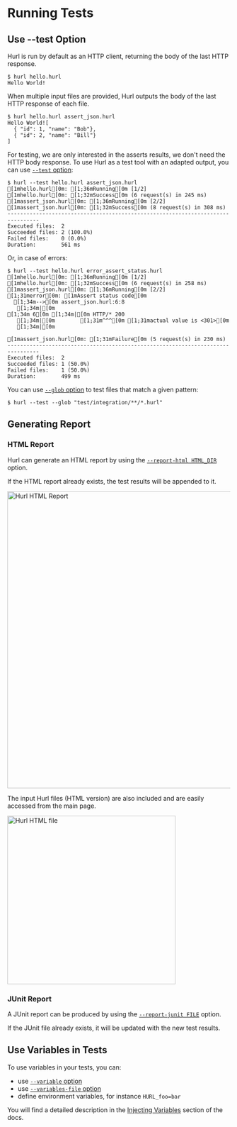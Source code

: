 # Running Tests

## Use --test Option

Hurl is run by default as an HTTP client, returning the body of the last HTTP response.

```shell
$ hurl hello.hurl
Hello World!
```

When multiple input files are provided, Hurl outputs the body of the last HTTP response of each file.

```shell
$ hurl hello.hurl assert_json.hurl
Hello World![
  { "id": 1, "name": "Bob"},
  { "id": 2, "name": "Bill"}
]
```

For testing, we are only interested in the asserts results, we don't need the HTTP body response. To use Hurl as a 
test tool with an adapted output, you can use [`--test` option]:

```shell
$ hurl --test hello.hurl assert_json.hurl
[1mhello.hurl[0m: [1;36mRunning[0m [1/2]
[1mhello.hurl[0m: [1;32mSuccess[0m (6 request(s) in 245 ms)
[1massert_json.hurl[0m: [1;36mRunning[0m [2/2]
[1massert_json.hurl[0m: [1;32mSuccess[0m (8 request(s) in 308 ms)
--------------------------------------------------------------------------------
Executed files:  2
Succeeded files: 2 (100.0%)
Failed files:    0 (0.0%)
Duration:        561 ms
```

Or, in case of errors:

```shell
$ hurl --test hello.hurl error_assert_status.hurl 
[1mhello.hurl[0m: [1;36mRunning[0m [1/2]
[1mhello.hurl[0m: [1;32mSuccess[0m (6 request(s) in 258 ms)
[1massert_json.hurl[0m: [1;36mRunning[0m [2/2]
[1;31merror[0m: [1mAssert status code[0m
  [1;34m-->[0m assert_json.hurl:6:8
   [1;34m|[0m
[1;34m 6[0m [1;34m|[0m HTTP/* 200
   [1;34m|[0m        [1;31m^^^[0m [1;31mactual value is <301>[0m
   [1;34m|[0m

[1massert_json.hurl[0m: [1;31mFailure[0m (5 request(s) in 230 ms)
--------------------------------------------------------------------------------
Executed files:  2
Succeeded files: 1 (50.0%)
Failed files:    1 (50.0%)
Duration:        499 ms
```

You can use [`--glob` option] to test files that match a given pattern:

```shell
$ hurl --test --glob "test/integration/**/*.hurl"
```

## Generating Report

### HTML Report

Hurl can generate an HTML report by using the [`--report-html HTML_DIR`] option.

If the HTML report already exists, the test results will be appended to it.

<div class="picture">
    <img class="u-drop-shadow u-border u-max-width-100" src="/docs/assets/img/hurl-html-report.png" width="670" alt="Hurl HTML Report">
</div>

The input Hurl files (HTML version) are also included and are easily accessed from the main page.

<div class="picture">
    <img class="u-drop-shadow u-border u-max-width-100" src="/docs/assets/img/hurl-html-file.png" width="380" alt="Hurl HTML file">
</div>

### JUnit Report

A JUnit report can be produced by using the [`--report-junit FILE`] option.

If the JUnit file already exists, it will be updated with the new test results.


## Use Variables in Tests

To use variables in your tests, you can:

- use [`--variable` option]
- use [`--variables-file` option]
- define environment variables, for instance `HURL_foo=bar`

You will find a detailed description in the [Injecting Variables] section of the docs.

[`--output /dev/null`]: /docs/manual.md#output
[`--test`]: /docs/manual.md#test
[`--report-html HTML_DIR`]: /docs/manual.md#report-html
[`--report-junit FILE`]: /docs/manual.md#report-junit
[`--test` option]: /docs/manual.md#test
[`--glob` option]: /docs/manual.md#glob
[`--variable` option]: /docs/manual.md#variable
[`--variables-file` option]: /docs/manual.md#variables-file
[Injecting Variables]: /docs/templates.md#injecting-variables
